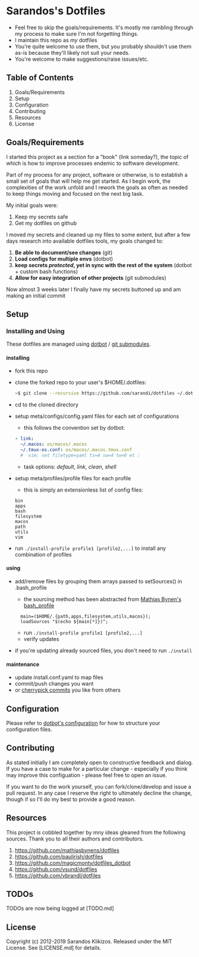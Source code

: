 # Sarandos's Dotfiles

* Feel free to skip the goals/requirements. It's mostly me rambling through my process to make sure I'm not forgetting things.
* I maintain this repo as _my_ dotfiles
* You're quite welcome to use them, but you probably shouldn't use them as-is because they'll likely not suit your needs.
* You're welcome to make suggestions/raise issues/etc.

## Table of Contents

1. Goals/Requirements
1. Setup
1. Configuration
1. Contributing
1. Resources
1. License

## Goals/Requirements

I started this project as a section for a "book" (link someday?), the topic of
which is how to improve processes endemic to software development.

Part of my process for any project, software or otherwise, is to establish a
small set of goals that will help me get started. As I begin work, the
complexities of the work unfold and I rework the goals as often as needed to
keep things moving and focused on the next big task.

My initial goals were:

1. Keep my secrets safe
1. Get my dotfiles on github

I moved my secrets and cleaned up my files to some extent, but after a few days research into available dotfiles tools, my goals changed to:

1. **Be able to document/see changes** (git)
1. **Load configs for multiple envs** (dotbot)
1. **keep secrets *protected*, yet in sync with the rest of the system** (dotbot + custom bash functions)
1. **Allow for easy integration of other projects** (git submodules)

Now almost 3 weeks later I finally have my secrets buttoned up and am making an
initial commit

## Setup

### Installing and Using

These dotfiles are managed using
[dotbot](https://github.com/anishathalye/dotbot) / [git
submodules](https://git-scm.com/book/en/v2/Git-Tools-Submodules).

#### installing

* fork this repo
* clone the forked repo to your user's $HOME/.dotfiles:

  ```BASH
  ~$ git clone --recursive https://github.com/sarandi/dotfiles ~/.dotfiles
  ```

* cd to the cloned directory
* setup meta/configs/config.yaml files for each set of configurations
  * this follows the convention set by dotbot:

  ```YAML
  - link:
    ~/.macos: os/macos/.macos
    ~/.tmux-os.conf: os/macos/.macos.tmux.conf
    #  vim: set filetype=yaml ts=4 sw=4 tw=0 et :
   ```

  * task options: *default*, *link*, *clean*, *shell*
* setup meta/profiles/profile files for each profile
  * this is simply an extensionless list of config files:

  ``` TEXT
  bin
  apps
  bash
  filesystem
  macos
  path
  utils
  vim
  ```

* run `./install-profile profile1 [profile2,...]` to install any combination of profiles

#### using

* add/remove files by grouping them arrays passed to setSources() in
  .bash_profile
  * the sourcing method has been abstracted from [Mathias Bynen's bash_profile](https://github.com/mathiasbynens/dotfiles/blob/master/.bash_profile)

  ```SHELL
    main=($HOME/.{path,apps,filesystem,utils,macos});
    loadSources "$(echo ${main[*]})";
  ```

  * run `./install-profile profile1 [profile2,...]`
  * verify updates
* if you're updating already sourced files, you don't need to run `./install`

#### maintenance

* update install.conf.yaml to map files
* commit/push changes you want
* or [cherrypick commits](https://git-scm.com/docs/git-cherry-pick) you like from others

## Configuration

Please refer to [dotbot's configuration](https://github.com/robobenklein/dotbot#configuration) for how to structure your configuration files.

<!--## Wiki

Will consider if necessary

-->

## Contributing

As stated initially I am completely open to constructive feedback and dialog. If you have a case to make for a particular change - especially if you think may improve this configuation - please feel free to open an issue.

If you want to do the work yourself, you can fork/clone/develop and issue a pull request. In any case I reserve the right to ultimately decline the change, though if so I'll do my best to provide a good reason.

## Resources

This project is cobbled together by  mny ideas gleaned from the following sources. Thank you to all their authors and contributors.

1. <https://github.com/mathiasbynens/dotfiles>
1. <https://github.com/paulirish/dotfiles>
1. <https://github.com/magicmonty/dotfiles_dotbot>
1. <https://github.com/vsund/dotfiles>
1. <https://github.com/vbrandl/dotfiles>

## TODOs

TODOs are now being logged at [TODO.md]

## License

Copyright (c) 2012-2019 Sarandos Klikizos. Released under the MIT License. See [LICENSE.md] for details.
